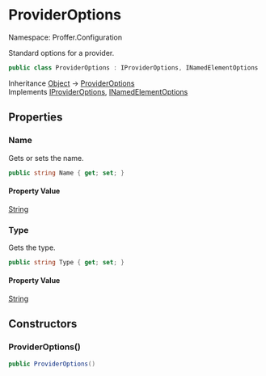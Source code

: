 # ProviderOptions

Namespace: Proffer.Configuration

Standard options for a provider.

```csharp
public class ProviderOptions : IProviderOptions, INamedElementOptions
```

Inheritance [Object](https://docs.microsoft.com/en-us/dotnet/api/system.object) → [ProviderOptions](./proffer.configuration.provideroptions.md)<br>
Implements [IProviderOptions](./proffer.configuration.iprovideroptions.md), [INamedElementOptions](./proffer.configuration.inamedelementoptions.md)

## Properties

### **Name**

Gets or sets the name.

```csharp
public string Name { get; set; }
```

#### Property Value

[String](https://docs.microsoft.com/en-us/dotnet/api/system.string)<br>

### **Type**

Gets the type.

```csharp
public string Type { get; set; }
```

#### Property Value

[String](https://docs.microsoft.com/en-us/dotnet/api/system.string)<br>

## Constructors

### **ProviderOptions()**



```csharp
public ProviderOptions()
```
